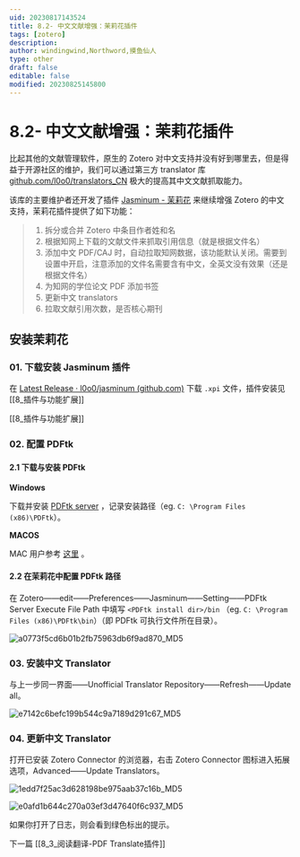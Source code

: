 ```yaml
---
uid: 20230817143524
title: 8.2- 中文文献增强：茉莉花插件
tags: [zotero]
description: 
author: windingwind,Northword,摸鱼仙人
type: other
draft: false
editable: false
modified: 20230825145800
---
```


# 8.2- 中文文献增强：茉莉花插件

比起其他的文献管理软件，原生的 Zotero 对中文支持并没有好到哪里去，但是得益于开源社区的维护，我们可以通过第三方 translator 库 [github.com/l0o0/translators\_CN](https://github.com/l0o0/translators_CN) 极大的提高其中文文献抓取能力。

该库的主要维护者还开发了插件 [Jasminum - 茉莉花](https://github.com/l0o0/jasminum) 来继续增强 Zotero 的中文支持，茉莉花插件提供了如下功能：

> 1. 拆分或合并 Zotero 中条目作者姓和名
> 2. 根据知网上下载的文献文件来抓取引用信息（就是根据文件名）
> 3. 添加中文 PDF/CAJ 时，自动拉取知网数据，该功能默认关闭。需要到设置中开启，注意添加的文件名需要含有中文，全英文没有效果（还是根据文件名）
> 4. 为知网的学位论文 PDF 添加书签
> 5. 更新中文 translators
> 6. 拉取文献引用次数，是否核心期刊

## 安装茉莉花

### 01. 下载安装 Jasminum 插件

在 [Latest Release · l0o0/jasminum (github.com)](https://github.com/l0o0/jasminum/releases/latest) 下载 `.xpi` 文件，插件安装见 [[8_插件与功能扩展]]

[[8_插件与功能扩展]]

### 02. 配置 PDFtk

#### 2.1 下载与安装 PDFtk

**Windows**

下载并安装 [PDFtk server](https://www.pdflabs.com/tools/pdftk-server/) ，记录安装路径（eg. `C: \Program Files (x86)\PDFtk`）。

**MACOS**

MAC 用户参考 [这里](https://github.com/l0o0/jasminum#%E5%A6%82%E4%BD%95%E4%BD%BF%E7%94%A8) 。

#### 2.2 在茉莉花中配置 PDFtk 路径

在 Zotero——edit——Preferences——Jasminum——Setting——PDFtk Server Execute File Path 中填写 `<PDFtk install dir>/bin` （eg. `C: \Program Files (x86)\PDFtk\bin`）（即 PDFtk 可执行文件所在目录）。

![a0773f5cd6b01b2fb75963db6f9ad870_MD5](https://cdn.pkmer.cn/images/202308171545439.png!pkmer)

### 03. 安装中文 Translator

与上一步同一界面——Unofficial Translator Repository——Refresh——Update all。

![e7142c6befc199b544c9a7189d291c67_MD5](https://cdn.pkmer.cn/images/202308171545440.png!pkmer)

### 04. 更新中文 Translator

打开已安装 Zotero Connector 的浏览器，右击 Zotero Connector 图标进入拓展选项，Advanced——Update Translators。

![1edd7f25ac3d628198be975aab37c16b_MD5](https://cdn.pkmer.cn/images/202308171545441.png!pkmer)

![e0afd1b644c270a03ef3d47640f6c937_MD5](https://cdn.pkmer.cn/images/202308171545442.png!pkmer)

如果你打开了日志，则会看到绿色标出的提示。

下一篇 [[8_3_阅读翻译-PDF Translate插件]]